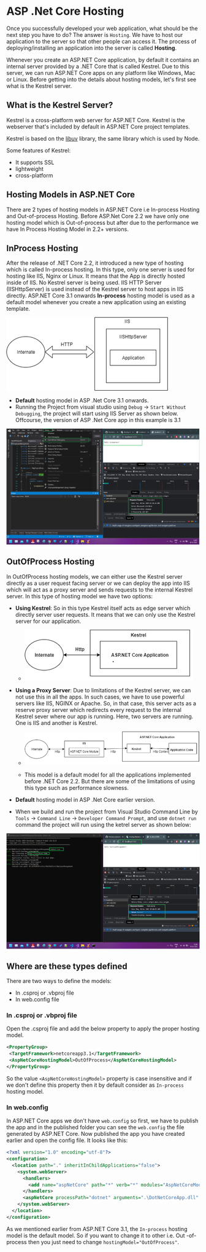# ASP .Net Core Hosting

Once you successfully developed your web application, what should be the next step you have to do? The answer is `Hosting`. We have to host our application to the server so that other people can access it. The process of deploying/installing an application into the server is called **Hosting**.

Whenever you create an ASP.NET Core application, by default it contains an internal server provided by a .NET Core that is called Kestrel. Due to this server, we can run ASP.NET Core apps on any platform like Windows, Mac or Linux. Before getting into the details about hosting models, let's first see what is the Kestrel server.

## What is the Kestrel Server?

Kestrel is a cross-platform web server for ASP.NET Core. Kestrel is the webserver that's included by default in ASP.NET Core project templates.

Kestrel is based on the [libuv](https://github.com/libuv/libuv) library, the same library which is used by Node.

Some features of Kestrel:

- It supports SSL
- lightweight
- cross-platform

## Hosting Models in ASP.NET Core

There are 2 types of hosting models in ASP.NET Core i.e In-process Hosting and Out-of-process Hosting. Before ASP.Net Core 2.2 we have only one hosting model which is Out-of-process but after due to the performance we have In Process Hosting Model in 2.2+ versions.

## InProcess Hosting

After the release of .NET Core 2.2, it introduced a new type of hosting which is called In-process hosting. In this type, only one server is used for hosting like IIS, Nginx or Linux. It means that the App is directly hosted inside of IIS. No Kestrel server is being used. IIS HTTP Server (IISHttpServer) is used instead of the Kestrel server to host apps in IIS directly. ASP.NET Core 3.1 onwards **In-process** hosting model is used as a default model whenever you create a new application using an existing template.

![without kestrel but using IIS](./images/4.png)

- **Default** hosting model in ASP .Net Core 3.1 onwards.
- Running the Project from visual studio using `Debug` -> `Start Without Debugging`, the project will start using IIS Server as shown below. Offcourse, the version of ASP .Net Core app in this example is 3.1

![running a project using without using kestrel server - InProcess](./images/6.png)

## OutOfProcess Hosting

In OutOfProcess hosting models, we can either use the Kestrel server directly as a user request facing server or we can deploy the app into IIS which will act as a proxy server and sends requests to the internal Kestrel server. In this type of hosting model we have two options:

- **Using Kestrel**: So in this type Kestrel itself acts as edge server which directly server user requests. It means that we can only use the Kestrel server for our application.

  - ![kestrel](./images/1.png)

- **Using a Proxy Server**: Due to limitations of the Kestrel server, we can not use this in all the apps. In such cases, we have to use powerful servers like IIS, NGINX or Apache. So, in that case, this server acts as a reserve proxy server which redirects every request to the internal Kestrel sever where our app is running. Here, two servers are running. One is IIS and another is Kestrel.

  - ![kestrel with proxy](./images/3.png)

  - This model is a default model for all the applications implemented before .NET Core 2.2. But there are some of the limitations of using this type such as performance slowness.

- **Default** hosting model in ASP .Net Core earlier version.

- When we build and run the project from Visual Studio Command Line by `Tools` -> `Command Line` -> `Developer Command Prompt`, and use `dotnet run` command the project will run using the ketrel server as shown below:

![running a project using kestrel server - OutOfProcess](./images/5.png)

## Where are these types defined

There are two ways to define the models:

- In .csproj or .vbproj file
- In web.config file

### In .csproj or .vbproj file

Open the .csproj file and add the below property to apply the proper hosting model.

```XML
<PropertyGroup>
 <TargetFramework>netcoreapp3.1</TargetFramework>
 <AspNetCoreHostingModel>OutOfProcess</AspNetCoreHostingModel>
</PropertyGroup>
```

So the value `<AspNetCoreHostingModel>` property is case insensitive and if we don't define this property then it by default consider as `In-process` hosting model.

### In web.config

In ASP.NET Core apps we don't have `web.config` so first, we have to publish the app and in the published folder you can see the `web.config` the file generated by ASP.NET Core. Now published the app you have created earlier and open the config file. It looks like this:

```xml
<?xml version="1.0" encoding="utf-8"?>
<configuration>
  <location path="." inheritInChildApplications="false">
    <system.webServer>
      <handlers>
        <add name="aspNetCore" path="*" verb="*" modules="AspNetCoreModuleV2" resourceType="Unspecified" />
      </handlers>
      <aspNetCore processPath="dotnet" arguments=".\DotNetCoreApp.dll" stdoutLogEnabled="false" stdoutLogFile=".\logs\stdout" hostingModel="inprocess" />
    </system.webServer>
  </location>
</configuration>
```

As we mentioned earlier from ASP.NET Core 3.1, the `In-process` hosting model is the default model. So if you want to change it to other i.e. Out -of-process then you just need to change `hostingModel="OutOfProcess"`.
